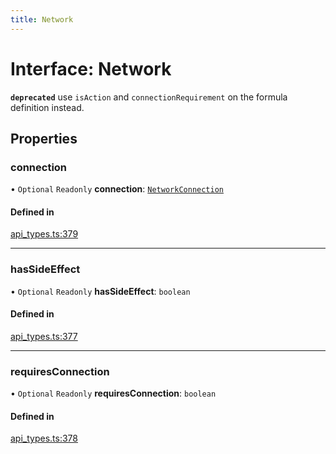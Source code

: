 ```yaml
---
title: Network
---
```

# Interface: Network

**`deprecated`** use `isAction` and `connectionRequirement` on the formula definition instead.

## Properties

### connection

• `Optional` `Readonly` **connection**: [`NetworkConnection`](../enums/NetworkConnection.md)

#### Defined in

[api_types.ts:379](https://github.com/coda/packs-sdk/blob/main/api_types.ts#L379)

___

### hasSideEffect

• `Optional` `Readonly` **hasSideEffect**: `boolean`

#### Defined in

[api_types.ts:377](https://github.com/coda/packs-sdk/blob/main/api_types.ts#L377)

___

### requiresConnection

• `Optional` `Readonly` **requiresConnection**: `boolean`

#### Defined in

[api_types.ts:378](https://github.com/coda/packs-sdk/blob/main/api_types.ts#L378)
